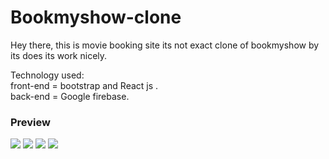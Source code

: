 # Bookmyshow-clone
Hey there, this is movie booking site its not exact clone of bookmyshow by its does its work nicely.

Technology used: </br>
front-end = bootstrap and React js .</br>
back-end = Google firebase. </br>

<h3>Preview</h3>
<img src = "https://user-images.githubusercontent.com/26231291/27371633-33ac561a-567f-11e7-9297-277e7ddb48cd.png">
<img src = "https://user-images.githubusercontent.com/26231291/27371633-33ac561a-567f-11e7-9297-277e7ddb48cd.png">
<img src = "https://user-images.githubusercontent.com/26231291/27371632-33abffc6-567f-11e7-82ff-4bce7cab4812.png">
<img src = "https://user-images.githubusercontent.com/26231291/27371634-33e13ea2-567f-11e7-8e26-b23c15be037f.png">
